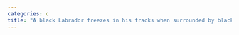 ```yaml
---
categories: c
title: "A black Labrador freezes in his tracks when surrounded by black cat halloween decorations"
---
```

